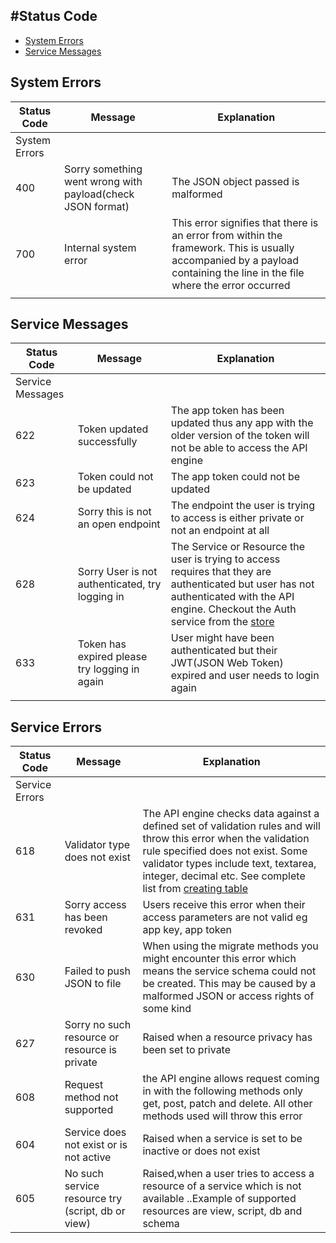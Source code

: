 ## #Status Code

- [System Errors](#system-errors)
- [Service Messages](#service-messages)


<a name="system-errors"></a>
## System Errors
| Status Code   | Message                                                    | Explanation                                                                                                                                                                     |
|---------------|------------------------------------------------------------|---------------------------------------------------------------------------------------------------------------------------------------------------------------------------------|
| System Errors |                                                            |                                                                                                                                                                                 |
| 400           | Sorry something went wrong with payload(check JSON format) | The JSON object passed is malformed                                                                                                                                             |
| 700           | Internal system error                                      | This error signifies that there is an error from within the framework. This is usually accompanied by a payload containing the line in the file where the error occurred  |
|               |                                                            |                                                                                                                                                                                 |

<a name="service-messages"></a>
## Service Messages

| Status Code      | Message                                         | Explanation                                                                                                                                                                                                |
|------------------|-------------------------------------------------|------------------------------------------------------------------------------------------------------------------------------------------------------------------------------------------------------------|
| Service Messages |                                                 |                                                                                                                                                                                                            |
| 622              | Token updated successfully                      | The app token has been updated thus any app with the older version of the token will not be able to access the API engine                                                                                  |
| 623              | Token could not be updated                      | The app token could not be updated                                                                                                                                                                         |
| 624              | Sorry this is not an open endpoint              | The endpoint the user is trying to access is either private or not an endpoint at all                                                                                                                      |
| 628              | Sorry User is not authenticated, try logging in | The Service or Resource the user is trying to access requires that they are authenticated but user has not  authenticated with the API engine. Checkout the Auth service from the [store](store.devless.io) |
| 633              | Token has expired please try logging in again   | User might have been authenticated but their JWT(JSON Web Token) expired and user needs to login again                                                                                                                     |
|                  |                                                 |                                                                                                                                                                                                            |



<a name="service-errors"></a>
## Service Errors

| Status Code    | Message                                          | Explanation                                                                                                                                                                                                                                                                                                             |
|----------------|--------------------------------------------------|-------------------------------------------------------------------------------------------------------------------------------------------------------------------------------------------------------------------------------------------------------------------------------------------------------------------------|
| Service Errors |                                                  |                                                                                                                                                                                                                                                                                                                         |
| 618            | Validator type does not exist                    | The API engine checks data against a defined set of validation rules and will throw this error when the validation rule specified does not exist. Some validator types include text, textarea, integer, decimal etc. See complete list from [creating table](http://docs.devless.io/docs/0.1/api-engine#Creating-the-table) |
| 631            | Sorry access has been revoked                    | Users receive this error when their access parameters are not valid eg app key, app token                                                                                                                                                                                                                               |
| 630            | Failed to push JSON to file                      | When using the migrate methods you might encounter this error which means the service schema could not be created. This may be caused by a malformed JSON or access rights of some kind                                                                                                                                 |
| 627            | Sorry no such resource or resource is private    | Raised when a resource privacy has been set to private                                                                                                                                                                                                                                                                  |
| 608            | Request method not supported                     | the API engine allows request coming in with the following methods only get, post, patch and delete. All other methods used will throw this error                                                                                                                                                                         |
| 604            | Service does not exist or is not active          | Raised when a service is set to be inactive or does not exist                                                                                                                                                                                                                                                           |
| 605            | No such service resource try (script, db or view) | Raised,when a user tries to access a resource of a service which is not available ..Example of supported resources are view, script, db and schema                                                                                                                                                                       |
